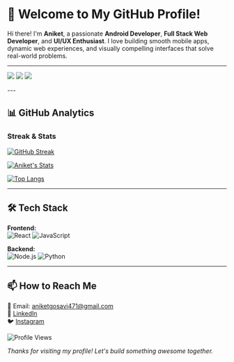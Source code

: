 # 🚀 Welcome to My GitHub Profile!

Hi there! I'm **Aniket**, a passionate **Android Developer**, **Full Stack Web Developer**, and **UI/UX Enthusiast**. I love building smooth mobile apps, dynamic web experiences, and visually compelling interfaces that solve real-world problems.

---

<p align="left">
 <a href="https://www.linkedin.com/in/aniket-gosavi-77514128a/"><img src="https://img.shields.io/badge/LinkedIn-blue?style=for-the-badge&logo=linkedin&logoColor=white" /></a>
 <a href="mailto:aniketgosavi471@gmail.com"><img src="https://img.shields.io/badge/Gmail-red?style=for-the-badge&logo=gmail&logoColor=white" /></a>
 <a href="https://www.instagram.com/mr_aniket_404_"><img src="https://img.shields.io/badge/Instagram-E4405F?style=for-the-badge&logo=instagram&logoColor=white" /></a>
</p>
---

## 📊 GitHub Analytics

### Streak & Stats
[![GitHub Streak](https://streak-stats.demolab.com?user=mraniket404&theme=dark&hide_border=true)](https://git.io/streak-stats)

[![Aniket's Stats](https://github-readme-stats.vercel.app/api?username=mraniket404&show_icons=true&theme=dark&hide_border=true)](https://github.com/anuraghazra/github-readme-stats)

[![Top Langs](https://github-readme-stats.vercel.app/api/top-langs/?username=mraniket404&layout=compact&theme=dark&hide_border=true)](https://github.com/anuraghazra/github-readme-stats)

---

## 🛠️ Tech Stack

**Frontend:**  
![React](https://img.shields.io/badge/React-20232A?style=flat-square&logo=react&logoColor=61DAFB)
![JavaScript](https://img.shields.io/badge/JavaScript-F7DF1E?style=flat-square&logo=javascript&logoColor=black)

**Backend:**  
![Node.js](https://img.shields.io/badge/Node.js-339933?style=flat-square&logo=nodedotjs&logoColor=white)
![Python](https://img.shields.io/badge/Python-3776AB?style=flat-square&logo=python&logoColor=white)


---

## 📫 How to Reach Me
📧 Email: aniketgosavi471@gmail.com  
🔗 [LinkedIn](https://www.linkedin.com/in/aniket-gosavi-77514128a/)  
🐦 [Instagram](https://www.instagram.com/mr_aniket_404_)

![Profile Views](https://komarev.com/ghpvc/?username=mraniket404&color=blue)

*Thanks for visiting my profile! Let's build something awesome together.*
